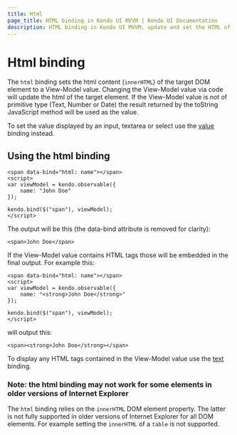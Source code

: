 ```yaml
---
title: Html
page_title: HTML binding in Kendo UI MVVM | Kendo UI Documentation
description: HTML binding in Kendo UI MVVM, update and set the HTML of the target DOM element by changing the View-Model value.
---
```


# Html binding

The `html` binding sets the html content (`innerHTML`) of the target DOM
element to a View-Model value. Changing the View-Model value via code will update the html of the target element.
If the View-Model value is not of primitive type (Text, Number or Date) the result returned by the toString JavaScript method will be used as the value.

To set the value displayed by an input, textarea or select use the [value](value) binding instead.

## Using the html binding

    <span data-bind="html: name"></span>
    <script>
    var viewModel = kendo.observable({
        name: "John Doe"
    });

    kendo.bind($("span"), viewModel);
    </script>


The output will be this (the data-bind attribute is removed for clarity):

    <span>John Doe</span>


If the View-Model value contains HTML tags those will be embedded in the final output. For example this:

    <span data-bind="html: name"></span>
    <script>
    var viewModel = kendo.observable({
        name: "<strong>John Doe</strong>"
    });

    kendo.bind($("span"), viewModel);
    </script>


will output this:


    <span><strong>John Doe</strong></span>


To display any HTML tags contained in the View-Model value use the [text](text) binding.

### Note: the html binding may not work for some elements in older versions of Internet Explorer

The `html` binding relies on the `innerHTML` DOM element property. The latter is not fully supported in older versions of Internet Explorer for all
DOM elements. For example setting the `innerHTML` of a `table` is not supported.
